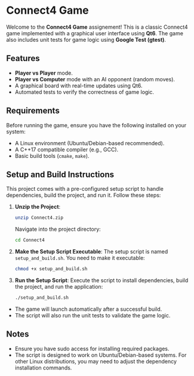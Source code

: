 # Connect4 Game

Welcome to the **Connect4 Game** assignement!
This is a classic Connect4 game implemented with a graphical user interface using **Qt6**. The game also includes unit tests for game logic using **Google Test (gtest)**.

## Features
- **Player vs Player** mode.
- **Player vs Computer** mode with an AI opponent (random moves).
- A graphical board with real-time updates using Qt6.
- Automated tests to verify the correctness of game logic.

## Requirements
Before running the game, ensure you have the following installed on your system:
- A Linux environment (Ubuntu/Debian-based recommended).
- A C++17 compatible compiler (e.g., GCC).
- Basic build tools (`cmake`, `make`).

## Setup and Build Instructions
This project comes with a pre-configured setup script to handle dependencies, build the project, and run it. Follow these steps:

1. **Unzip the Project**:
   ```bash
   unzip Connect4.zip
   ```
   Navigate into the project directory:
   ```bash
   cd Connect4
   ```
2. **Make the Setup Script Executable**:
   The setup script is named `setup_and_build.sh`.
   You need to make it executable:
   ```bash
   chmod +x setup_and_build.sh
   ```
3. **Run the Setup Script**:
   Execute the script to install dependencies, build the project, and run the application:
   ```bash
   ./setup_and_build.sh
   ```
- The game will launch automatically after a successful build.
- The script will also run the unit tests to validate the game logic.

## Notes
- Ensure you have sudo access for installing required packages.
- The script is designed to work on Ubuntu/Debian-based systems. For other Linux distributions, you may need to adjust the dependency installation commands.




